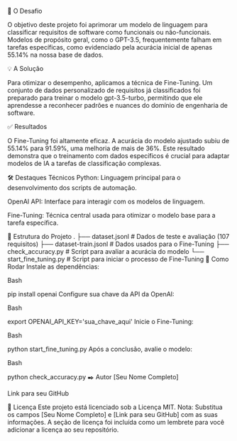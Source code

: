 🎯 O Desafio

O objetivo deste projeto foi aprimorar um modelo de linguagem para classificar requisitos de software como funcionais ou não-funcionais. Modelos de propósito geral, como o GPT-3.5, frequentemente falham em tarefas específicas, como evidenciado pela acurácia inicial de apenas 55.14% na nossa base de dados.

💡 A Solução

Para otimizar o desempenho, aplicamos a técnica de Fine-Tuning. Um conjunto de dados personalizado de requisitos já classificados foi preparado para treinar o modelo gpt-3.5-turbo, permitindo que ele aprendesse a reconhecer padrões e nuances do domínio de engenharia de software.

✅ Resultados

O Fine-Tuning foi altamente eficaz. A acurácia do modelo ajustado subiu de 55.14% para 91.59%, uma melhoria de mais de 36%. Este resultado demonstra que o treinamento com dados específicos é crucial para adaptar modelos de IA a tarefas de classificação complexas.

🛠️ Destaques Técnicos
Python: Linguagem principal para o desenvolvimento dos scripts de automação.

OpenAI API: Interface para interagir com os modelos de linguagem.

Fine-Tuning: Técnica central usada para otimizar o modelo base para a tarefa específica.

📂 Estrutura do Projeto
.
├── dataset.jsonl                  # Dados de teste e avaliação (107 requisitos)
├── dataset-train.jsonl            # Dados usados para o Fine-Tuning
├── check_accuracy.py              # Script para avaliar a acurácia do modelo
└── start_fine_tuning.py           # Script para iniciar o processo de Fine-Tuning
🚀 Como Rodar
Instale as dependências:

Bash

pip install openai
Configure sua chave da API da OpenAI:

Bash

export OPENAI_API_KEY='sua_chave_aqui'
Inicie o Fine-Tuning:

Bash

python start_fine_tuning.py
Após a conclusão, avalie o modelo:

Bash

python check_accuracy.py
✒️ Autor
[Seu Nome Completo]

Link para seu GitHub

📄 Licença
Este projeto está licenciado sob a Licença MIT.
Nota: Substitua os campos [Seu Nome Completo] e [Link para seu GitHub] com as suas informações. A seção de licença foi incluída como um lembrete para você adicionar a licença ao seu repositório.
